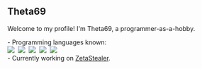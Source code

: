 ## Theta69
Welcome to my profile! I'm Theta69, a programmer-as-a-hobby.<br>
<p>
  - Programming languages known:
  <br>
  <img src="https://img.shields.io/badge/C%23-239120?style=flat&logo=c-sharp&logoColor=white">&nbsp;
  <img src="https://img.shields.io/badge/Python-3776AB?style=flat&logo=python&logoColor=white">&nbsp;
  <img src="https://img.shields.io/badge/PHP-777BB4?style=flat&logo=php&logoColor=white">&nbsp;
  <img src="https://img.shields.io/badge/HTML-E34F26?style=flat&logo=html&logoColor=white">&nbsp;
  <img src="https://img.shields.io/badge/JavaScript-323330?style=flat&logo=javascript&logoColor=F7DF1E">
  <br>
  - Currently working on <a href="https://github.com/Theta69/ZetaStealer">ZetaStealer</a>.
</p>

<!--
**Theta69/Theta69** is a ✨ _special_ ✨ repository because its `README.md` (this file) appears on your GitHub profile.

Here are some ideas to get you started:

- 🔭 I’m currently working on ...
- 🌱 I’m currently learning ...
- 👯 I’m looking to collaborate on ...
- 🤔 I’m looking for help with ...
- 💬 Ask me about ...
- 📫 How to reach me: ...
- 😄 Pronouns: ...
- ⚡ Fun fact: ...
-->
